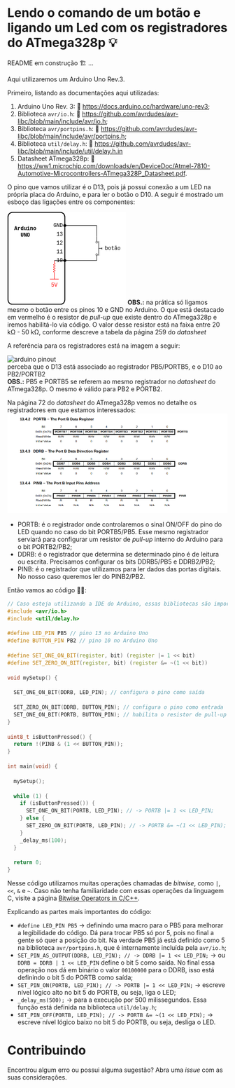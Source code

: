 # Lendo o comando de um botão e ligando um Led com os registradores do ATmega328p :bulb:

README em construção :building_construction: ...

Aqui utilizaremos um Arduino Uno Rev.3.

Primeiro, listando as documentações aqui utilizadas:
1. Arduino Uno Rev. 3: :link: https://docs.arduino.cc/hardware/uno-rev3;
1. Biblioteca `avr/io.h`: :link: https://github.com/avrdudes/avr-libc/blob/main/include/avr/io.h;
1. Biblioteca `avr/portpins.h`: :link: https://github.com/avrdudes/avr-libc/blob/main/include/avr/portpins.h;
1. Biblioteca `util/delay.h`: :link: https://github.com/avrdudes/avr-libc/blob/main/include/util/delay.h.in
1. Datasheet ATmega328p: :link: https://ww1.microchip.com/downloads/en/DeviceDoc/Atmel-7810-Automotive-Microcontrollers-ATmega328P_Datasheet.pdf.

 
O pino que vamos utilizar é o D13, pois já possui conexão a um LED na própria placa do Arduino, e para ler o botão o D10. A seguir é mostrado um esboço das ligações entre os componentes:

![ligação dos componentes](arduino-ligacoes.png) **OBS.:** na prática só ligamos mesmo o botão entre os pinos 10 e GND no Arduino. O que está destacado em vermelho é o resistor de *pull-up* que existe dentro do ATmega328p e iremos habilitá-lo via código. O valor desse resistor está na faixa entre 20 kΩ - 50 kΩ, conforme descreve a tabela da página 259 do *datasheet*

A referência para os registradores está na imagem a seguir:

![arduino pinout](https://docs.arduino.cc/static/2b141eb1cfe6f465a949c203e4af1b5f/A000066-pinout.png)  
perceba que o D13 está associado ao registrador PB5/PORTB5, e o D10 ao PB2/PORTB2  
**OBS.:** PB5 e PORTB5 se referem ao mesmo registrador no *datasheet* do ATmega328p. O mesmo é válido para PB2 e PORTB2.

Na página 72 do *datasheet* do ATmega328p vemos no detalhe os registradores em que estamos interessados:  
![registradores do portB](registradores.png)
- PORTB: é o registrador onde controlaremos o sinal ON/OFF do pino do LED quando no caso do bit PORTB5/PB5. Esse mesmo registrador serviará para configurar um resistor de *pull-up* interno do Arduino para o bit PORTB2/PB2;
- DDRB: é o registrador que determina se determinado pino é de leitura ou escrita. Precisamos configurar os bits DDRB5/PB5 e DDRB2/PB2;
- PINB: é o registrador que utilizamos para ler dados das portas digitais. No nosso caso queremos ler do PINB2/PB2.

Então vamos ao código :man_technologist::

```c++
// Caso esteja utilizando a IDE do Arduino, essas bibliotecas são importadas automaticamente
#include <avr/io.h>
#include <util/delay.h>

#define LED_PIN PB5 // pino 13 no Arduino Uno 
#define BUTTON_PIN PB2 // pino 10 no Arduino Uno

#define SET_ONE_ON_BIT(register, bit) (register |= 1 << bit)
#define SET_ZERO_ON_BIT(register, bit) (register &= ~(1 << bit))

void mySetup() {
    
  SET_ONE_ON_BIT(DDRB, LED_PIN); // configura o pino como saída
    
  SET_ZERO_ON_BIT(DDRB, BUTTON_PIN); // configura o pino como entrada
  SET_ONE_ON_BIT(PORTB, BUTTON_PIN); // habilita o resistor de pull-up interno
}

uint8_t isButtonPressed() {
  return !(PINB & (1 << BUTTON_PIN));
}

int main(void) {
    
  mySetup();

  while (1) {
    if (isButtonPressed()) {
      SET_ONE_ON_BIT(PORTB, LED_PIN); // -> PORTB |= 1 << LED_PIN;
    } else {
      SET_ZERO_ON_BIT(PORTB, LED_PIN); // -> PORTB &= ~(1 << LED_PIN);
    }
    _delay_ms(100);
  }

  return 0;
}


```
Nesse código utilizamos muitas operações chamadas de *bitwise*, como `|`, `<<`, `&` e `~`. Caso não tenha familiaridade com essas operações da linguagem C, visite a página [Bitwise Operators in C/C++](https://www.geeksforgeeks.org/bitwise-operators-in-c-cpp/).

Explicando as partes mais importantes do código:
- `#define LED_PIN PB5` -> definindo uma macro para o PB5 para melhorar a legibilidade do código. Dá para trocar PB5 só por 5, pois no final a gente só quer a posição do bit. Na verdade PB5 já está definido como 5 na biblioteca `avr/portpins.h`, que é internamente incluída pela `avr/io.h`;
- `SET_PIN_AS_OUTPUT(DDRB, LED_PIN); // -> DDRB |= 1 << LED_PIN;` -> ou `DDRB = DDRB | 1 << LED_PIN` define o bit 5 como saída. No final essa operação nos dá em binário o valor `00100000` para o DDRB, isso está definindo o bit 5 do PORTB como saída;
- `SET_PIN_ON(PORTB, LED_PIN); // -> PORTB |= 1 << LED_PIN;` -> escreve nível lógico alto no bit 5 do PORTB, ou seja, liga o LED;
- `_delay_ms(500);` -> para a execução por 500 milissegundos. Essa função está definida na biblioteca `util/delay.h`;
- `SET_PIN_OFF(PORTB, LED_PIN); // -> PORTB &= ~(1 << LED_PIN);` -> escreve nível lógico baixo no bit 5 do PORTB, ou seja, desliga o LED.

# Contribuindo
Encontrou algum erro ou possui alguma sugestão? Abra uma *issue* com as suas considerações.
